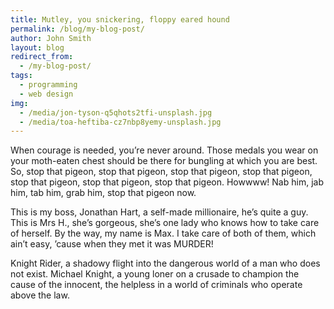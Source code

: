 ```yaml
---
title: Mutley, you snickering, floppy eared hound
permalink: /blog/my-blog-post/
author: John Smith
layout: blog
redirect_from:
  - /my-blog-post/
tags:
  - programming
  - web design
img:
  - /media/jon-tyson-q5qhots2tfi-unsplash.jpg
  - /media/toa-heftiba-cz7nbp8yemy-unsplash.jpg
---
```

When courage is needed, you’re never around. Those medals you wear on your moth-eaten chest should be there for bungling at which you are best. So, stop that pigeon, stop that pigeon, stop that pigeon, stop that pigeon, stop that pigeon, stop that pigeon, stop that pigeon. Howwww! Nab him, jab him, tab him, grab him, stop that pigeon now.

This is my boss, Jonathan Hart, a self-made millionaire, he’s quite a guy. This is Mrs H., she’s gorgeous, she’s one lady who knows how to take care of herself. By the way, my name is Max. I take care of both of them, which ain’t easy, ’cause when they met it was MURDER!

Knight Rider, a shadowy flight into the dangerous world of a man who does not exist. Michael Knight, a young loner on a crusade to champion the cause of the innocent, the helpless in a world of criminals who operate above the law.
